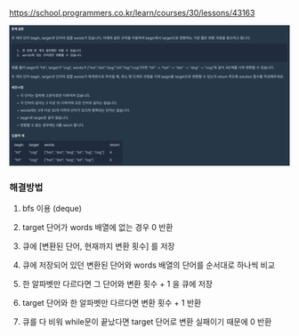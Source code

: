 https://school.programmers.co.kr/learn/courses/30/lessons/43163

![Alt text](image.png)

### 해결방법

1. bfs 이용 (deque)

2. target 단어가 words 배열에 없는 경우 0 반환

3. 큐에 [변환된 단어, 현재까지 변환 횟수] 를 저장

4. 큐에 저장되어 있던 변환된 단어와 words 배열의 단어를 순서대로 하나씩 비교

5. 한 알파벳만 다르다면 그 단어와 변환 횟수 + 1 을 큐에 저장

6. target 단어와 한 알파벳만 다르다면 변환 횟수 + 1 반환

7. 큐를 다 비워 while문이 끝났다면 target 단어로 변환 실패이기 때문에 0 반환